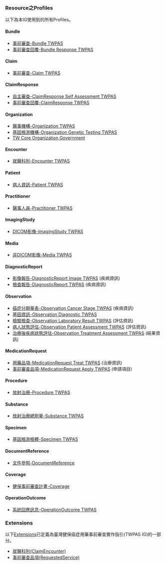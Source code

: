 ### Resource之Profiles
以下為本IG使用到的所有Profiles。

#### Bundle
- [事前審查-Bundle TWPAS](StructureDefinition-Bundle-twpas.html)
- [事前審查回覆-Bundle Response TWPAS](StructureDefinition-Bundle-response-twpas.html) 

#### Claim
- [事前審查-Claim TWPAS](StructureDefinition-Claim-twpas.html)

#### ClaimResponse
- [自主審查-ClaimResponse Self Assessment TWPAS](StructureDefinition-ClaimResponse-self-assessment-twpas.html)
- [事前審查回覆-ClaimResponse TWPAS](StructureDefinition-ClaimResponse-twpas.html) 

#### Organization
- [醫事機構-Organization TWPAS](StructureDefinition-Organization-twpas.html)
- [基因檢測機構-Organization Genetic Testing TWPAS](StructureDefinition-Organization-genetic-testing-twpas.html)
- [TW Core Organization Government](https://twcore.mohw.gov.tw/ig/twcore/0.3.2/StructureDefinition-Organization-govt-twcore.html)

#### Encounter
- [就醫科別-Encounter TWPAS](StructureDefinition-Encounter-twpas.html)

#### Patient
- [病人資訊-Patient TWPAS](StructureDefinition-Patient-twpas.html)

#### Practitioner
- [醫事人員-Practitioner TWPAS](StructureDefinition-Practitioner-twpas.html)

#### ImagingStudy
- [DICOM影像-ImagingStudy TWPAS](StructureDefinition-ImagingStudy-twpas.html)

#### Media
- [非DICOM影像-Media TWPAS](StructureDefinition-Media-twpas.html)

#### DiagnosticReport
- [影像報告-DiagnosticReport Image TWPAS](StructureDefinition-DiagnosticReport-image-twpas.html) (疾病資訊)
- [檢查報告-DiagnosticReport TWPAS](StructureDefinition-DiagnosticReport-twpas.html) (疾病資訊)

#### Observation
- [癌症分期量表-Observation Cancer Stage TWPAS](StructureDefinition-Observation-cancer-stage-twpas.html) (疾病資訊)
- [基因資訊-Observation Diagnostic TWPAS](StructureDefinition-Observation-diagnostic-twpas.html)
- [檢驗檢查-Observation Laboratory Result TWPAS](StructureDefinition-Observation-laboratory-result-twpas.html) (評估資訊)
- [病人狀態評估-Observation Patient Assessment TWPAS](StructureDefinition-Observation-pat-assessment-twpas.html) (評估資訊)
- [治療後疾病狀態評估-Observation Treatment Assessment TWPAS](StructureDefinition-Observation-tx-assessment-twpas.html) (結果資訊)

#### MedicationRequest
- [用藥品項-MedicationRequest Treat TWPAS](StructureDefinition-MedicationRequest-treat-twpas.html) (治療資訊)
- [事前審查品項-MedicationRequest Apply TWPAS](StructureDefinition-MedicationRequest-apply-twpas.html) (申請項目)
 
#### Procedure
- [放射治療-Procedure TWPAS](StructureDefinition-Procedure-twpas.html)

#### Substance
- [放射治療總劑量-Substance TWPAS](StructureDefinition-Substance-twpas.html)

#### Specimen
- [基因檢測檢體-Specimen TWPAS](StructureDefinition-Specimen-twpas.html)

#### DocumentReference
- [文件參照-DocumentReference](StructureDefinition-DocumentReference-twpas.html)

#### Coverage
- [健保事前審查計畫-Coverage](StructureDefinition-Coverage-twpas.html)

#### OperationOutcome
- [系統回應訊息-OperationOutcome TWPAS](StructureDefinition-Operationoutcome-twpas.html)

### Extensions
以下[Extensions](http://hl7.org/fhir/R4/extensibility.html)已定義為臺灣健保癌症用藥事前審查實作指引(TWPAS IG)的一部分。
- [就醫科別(ClaimEncounter)](StructureDefinition-extension-claim-encounter.html)
- [事前審查品項(RequestedService)](StructureDefinition-extension-requestedService.html)
